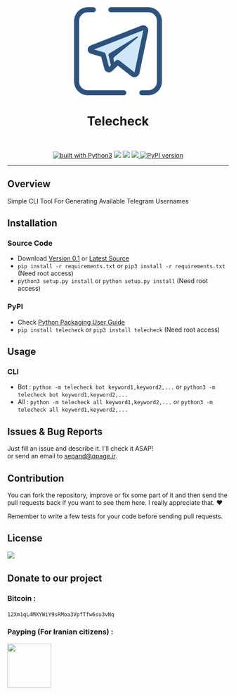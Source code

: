 <div align="center">
<img src="otherfile/telegram.png" width=200px height=200px>
<h1>Telecheck</h1>
<br/>

<a href="https://www.python.org/"><img src="https://img.shields.io/badge/built%20with-Python3-green.svg" alt="built with Python3" /></a>
<a class="badge-align" href="https://www.codacy.com/app/sepand-haghighi/telecheck?utm_source=github.com&amp;utm_medium=referral&amp;utm_content=sepandhaghighi/telecheck&amp;utm_campaign=Badge_Grade"><img src="https://api.codacy.com/project/badge/Grade/f758d0cd1c3c4f9285d0198a2f01ce62"/></a>
<a href="https://travis-ci.org/sepandhaghighi/telecheck"><img src="https://travis-ci.org/sepandhaghighi/telecheck.svg?branch=master"></a>
<a href="https://codecov.io/gh/sepandhaghighi/telecheck">
  <img src="https://codecov.io/gh/sepandhaghighi/telecheck/branch/master/graph/badge.svg" />
</a>
<a href="https://badge.fury.io/py/telecheck"><img src="https://badge.fury.io/py/telecheck.svg" alt="PyPI version" height="18"></a>

</div>
	
----------

## Overview			
Simple CLI Tool For Generating Available Telegram Usernames

## Installation		

### Source Code
- Download [Version 0.1](https://github.com/sepandhaghighi/telecheck/archive/v0.1.zip) or [Latest Source ](https://github.com/sepandhaghighi/telecheck/archive/master.zip)
- `pip install -r requirements.txt` or `pip3 install -r requirements.txt` (Need root access)
- `python3 setup.py install` or `python setup.py install` (Need root access)				

### PyPI


- Check [Python Packaging User Guide](https://packaging.python.org/installing/)     
- `pip install telecheck` or `pip3 install telecheck` (Need root access)

## Usage

### CLI			

- Bot : `python -m telecheck bot keyword1,keyword2,...` or `python3 -m telecheck bot keyword1,keyword2,...`
- All :  `python -m telecheck all keyword1,keyword2,...` or `python3 -m telecheck all keyword1,keyword2,...`
			


## Issues & Bug Reports			

Just fill an issue and describe it. I'll check it ASAP!							
or send an email to [sepand@qpage.ir](mailto:sepand@qpage.ir "sepand@qpage.ir"). 


## Contribution			

You can fork the repository, improve or fix some part of it and then send the pull requests back if you want to see them here. I really appreciate that. ❤️			

Remember to write a few tests for your code before sending pull requests. 



## License

<a href="https://github.com/sepandhaghighi/telecheck/blob/master/LICENSE"><img src="https://img.shields.io/github/license/mashape/apistatus.svg"/></a>


## Donate to our project
								
<h3>Bitcoin :</h3>					

```12Xm1qL4MXYWiY9sRMoa3VpfTfw6su3vNq```			



<h3>Payping (For Iranian citizens) :</h3>

<a href="http://www.payping.net/sepandhaghighi" target="__blank"><img src="http://www.qpage.ir/images/payping.png" height=100px width=100px></a>	
